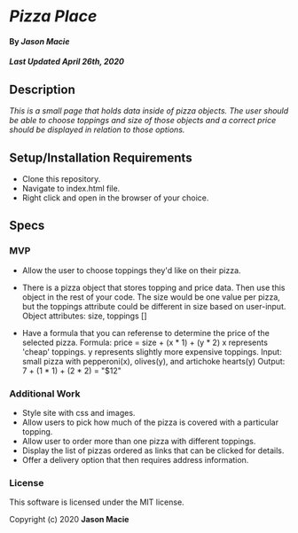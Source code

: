 # _Pizza Place_

#### By _**Jason Macie**_
##### _Last Updated April 26th, 2020_

## Description

_This is a small page that holds data inside of pizza objects. The user should be able to choose toppings and size of those objects and a correct price should be displayed in relation to those options._

## Setup/Installation Requirements

* Clone this repository.
* Navigate to index.html file.
* Right click and open in the browser of your choice.

## Specs

### MVP
* Allow the user to choose toppings they'd like on their pizza.

* There is a pizza object that stores topping and price data. Then use this object in the rest of your code. The size would be one value per pizza, but the toppings attribute could be different in size based on user-input.
  Object attributes: size, toppings []

* Have a formula that you can referense to determine the price of the selected pizza.
  Formula: price = size + (x * 1) + (y * 2)
    x represents 'cheap' toppings. y represents slightly more expensive toppings.
  Input: small pizza with pepperoni(x), olives(y), and artichoke hearts(y)
  Output: 7 + (1 * 1) + (2 * 2) = "$12"

### Additional Work
* Style site with css and images.
* Allow users to pick how much of the pizza is covered with a particular topping.
* Allow user to order more than one pizza with different toppings.
* Display the list of pizzas ordered as links that can be clicked for details.
* Offer a delivery option that then requires address information.

### License

This software is licensed under the MIT license.

Copyright (c) 2020 **Jason Macie**